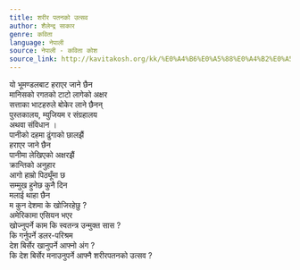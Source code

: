 ```yaml
---
title: शरीर पतनको उत्सव
author: शैलेन्द्र साकार
genre: कविता
language: नेपाली
source: नेपाली - कविता कोश
source_link: http://kavitakosh.org/kk/%E0%A4%B6%E0%A5%88%E0%A4%B2%E0%A5%87%E0%A4%A8%E0%A5%8D%E0%A4%A6%E0%A5%8D%E0%A4%B0_%E0%A4%B8%E0%A4%BE%E0%A4%95%E0%A4%BE%E0%A4%B0
---
```


यो भूमण्डलबाट हराएर जाने छैन  
मानिसको रगतको टाटो लागेको अक्षर  
सत्ताका भाटहरुले बोकेर लाने छैनन्  
पुस्तकालय, म्युजियम र संग्रहालय  
अथवा संविधान ।  
पानीको दहमा ढुंगाको छालझैं  
हराएर जाने छैन  
पानीमा लेखिएको अक्षरझैं  
क्रान्तिको अनुहार  
आगो हाम्रो पिठ्यूँमा छ  
सम्मुख हुनेछ कुनै दिन  
मलाई थाहा छैन  
म कुन देशमा के खोजिरहेछु ?  
अमेरिकामा एसियन भएर  
खोज्नुपर्ने काम कि स्वतन्त्र उन्मुक्त सास ?  
कि गर्नुपर्ने डलर-परिश्रम  
देश बिर्सेर खानुपर्ने आफ्नो अंग ?  
कि देश बिर्सेर मनाउनुपर्ने आफ्नै शरीरपतनको उत्सव ?
